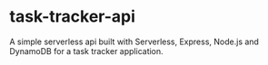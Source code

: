 # task-tracker-api
A simple serverless api built with Serverless, Express, Node.js and DynamoDB for a task tracker application.
